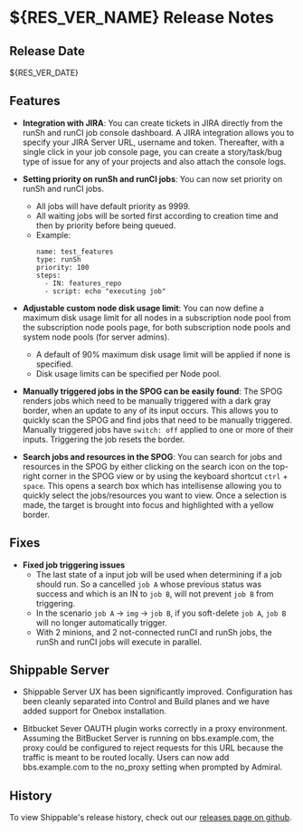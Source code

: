 # ${RES_VER_NAME} Release Notes

## Release Date
${RES_VER_DATE}

## Features
  - **Integration with JIRA**: You can create tickets in JIRA directly from the runSh and runCI job console dashboard. A JIRA integration allows you to specify your JIRA Server URL, username and token. Thereafter, with a single click in your job console page, you can create a story/task/bug type of issue for any of your projects and also attach the console logs.
  
  - **Setting priority on runSh and runCI jobs**: You can now set priority on runSh and runCI jobs.
      - All jobs will have default priority as 9999.
      - All waiting jobs will be sorted first according to creation time and then by priority before being queued.
      - Example:
        ```
        name: test_features
        type: runSh
        priority: 100
        steps:
          - IN: features_repo
          - script: echo "executing job"
        ```
  - **Adjustable custom node disk usage limit**: You can now define a maximum disk usage limit for all nodes in a subscription node pool from the subscription node pools page, for both subscription node pools and system node pools (for server admins). 
      - A default of 90% maximum disk usage limit will be applied if none is specified.
      - Disk usage limits can be specified per Node pool.
      
  - **Manually triggered jobs in the SPOG can be easily found**: The SPOG renders jobs which need to be manually triggered with a dark gray border, when an update to any of its input occurs. This allows you to quickly scan the SPOG and find jobs that need to be manually triggered. Manually triggered jobs have `switch: off` applied to one or more of their inputs. Triggering the job resets the border. 
  
  - **Search jobs and resources in the SPOG**: You can search for jobs and resources in the SPOG by either clicking on the search icon on the top-right corner in the SPOG view or by using the keyboard shortcut `ctrl` + `space`. This opens a search box which has intellisense allowing you to quickly select the jobs/resources you want to view. Once a selection is made, the target is brought into focus and highlighted with a yellow border.

## Fixes
  - **Fixed job triggering issues**
      - The last state of a input job will be used when determining if a job should run. So a cancelled `job A` whose previous status was success and which is an IN to `job B`, will not prevent `job B` from triggering.
      - In the scenario `job A` -> `img` -> `job B`, if you soft-delete `job A`, `job B` will no longer automatically trigger.
      - With 2 minions, and 2 not-connected runCI and runSh jobs, the runSh and runCI jobs will execute in parallel.

## Shippable Server

  - Shippable Server UX has been significantly improved. Configuration has been cleanly separated into Control and Build planes and we have added support for Onebox installation.
  
  - Bitbucket Sever OAUTH plugin works correctly in a proxy environment. Assuming the BitBucket Server is running on bbs.example.com, the proxy could be configured to reject requests for this URL because the traffic is meant to be routed locally. Users can now add bbs.example.com to the no_proxy setting when prompted by Admiral.
 
## History

To view Shippable's release history, check out our [releases page on github](https://github.com/Shippable/admiral/releases).
